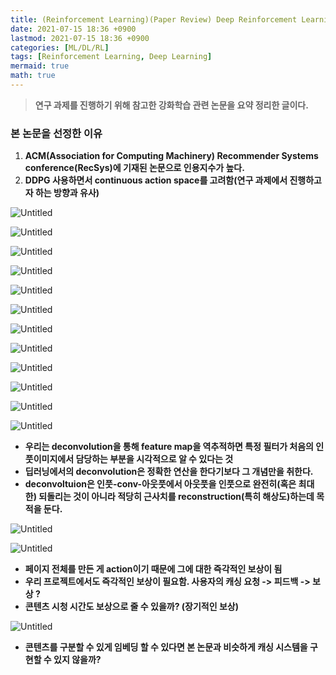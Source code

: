 ```yaml
---
title: (Reinforcement Learning)(Paper Review) Deep Reinforcement Learning for Page-wise Recommendations
date: 2021-07-15 18:36 +0900
lastmod: 2021-07-15 18:36 +0900
categories: [ML/DL/RL]
tags: [Reinforcement Learning, Deep Learning]
mermaid: true
math: true
---
```


> **연구 과제를 진행하기 위해 참고한 강화학습 관련 논문을 요약 정리한 글이다.**
> 

### **본 논문을 선정한 이유**

1. **ACM(Association for Computing Machinery) Recommender Systems conference(RecSys)에 기재된 논문으로 인용지수가 높다.**
2. **DDPG 사용하면서 continuous action space를 고려함(연구 과제에서 진행하고자 하는 방향과 유사)**


![Untitled](/assets/img/2021-07-15-RL210715/Untitled.png)


![Untitled](/assets/img/2021-07-15-RL210715/Untitled%201.png)


![Untitled](/assets/img/2021-07-15-RL210715/Untitled%202.png)


![Untitled](/assets/img/2021-07-15-RL210715/Untitled%203.png)


![Untitled](/assets/img/2021-07-15-RL210715/Untitled%204.png)


![Untitled](/assets/img/2021-07-15-RL210715/Untitled%205.png)


![Untitled](/assets/img/2021-07-15-RL210715/Untitled%206.png)


![Untitled](/assets/img/2021-07-15-RL210715/Untitled%207.png)


![Untitled](/assets/img/2021-07-15-RL210715/Untitled%208.png)


![Untitled](/assets/img/2021-07-15-RL210715/Untitled%209.png)


![Untitled](/assets/img/2021-07-15-RL210715/Untitled%2010.png)


![Untitled](/assets/img/2021-07-15-RL210715/Untitled%2011.png)

- **우리는 deconvolution을 통해 feature map을 역추적하면 특정 필터가 처음의 인풋이미지에서 담당하는 부분을 시각적으로 알 수 있다는 것**
- **딥러닝에서의 deconvolution은 정확한 연산을 한다기보다 그 개념만을 취한다.**
- **deconvoltuion은 인풋-conv-아웃풋에서 아웃풋을 인풋으로 완전히(혹은 최대한) 되돌리는 것이 아니라 적당히 근사치를 reconstruction(특히 해상도)하는데 목적을 둔다.**


![Untitled](/assets/img/2021-07-15-RL210715/Untitled%2012.png)


![Untitled](/assets/img/2021-07-15-RL210715/Untitled%2013.png)

- **페이지 전체를 만든 게 action이기 때문에 그에 대한 즉각적인 보상이 됨**
- **우리 프로젝트에서도 즉각적인 보상이 필요함. 사용자의 캐싱 요청 -> 피드백 -> 보상 ?**
- **콘텐츠 시청 시간도 보상으로 줄 수 있을까? (장기적인 보상)**


![Untitled](/assets/img/2021-07-15-RL210715/Untitled%2014.png)

- **콘텐츠를 구분할 수 있게 임베딩 할 수 있다면 본 논문과 비슷하게 캐싱 시스템을 구현할 수 있지 않을까?**
